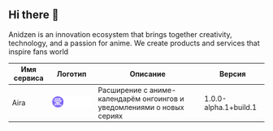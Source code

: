 ## Hi there 👋

Anidzen is an innovation ecosystem that brings together creativity, technology, and a passion for anime. We create products and services that inspire fans world

| **Имя сервиса** | **Логотип** | **Описание** | **Версия** |
|-----------------|-------------|--------------|------------|
| Aira | <img src="https://github.com/Anidzen-app/Design-assets/blob/main/aira/AIRA_LOGO.png?raw=true" alt="Aira" style="width: 150px;"> | Расширение с аниме-календарём онгоингов и уведомлениями о новых сериях  | 1.0.0-alpha.1+build.1 |

